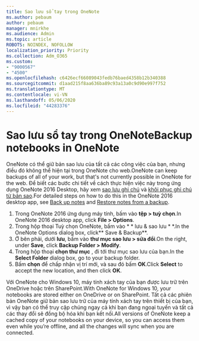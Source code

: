 ```yaml
---
title: Sao lưu sổ tay trong OneNote
ms.author: pebaum
author: pebaum
manager: mnirkhe
ms.audience: Admin
ms.topic: article
ROBOTS: NOINDEX, NOFOLLOW
localization_priority: Priority
ms.collection: Adm_O365
ms.custom:
- "9000567"
- "4500"
ms.openlocfilehash: c6426ecf66089043fedb76baed4358b12b340388
ms.sourcegitcommit: d1aad215f8aa636ba89c93a13a0c9d90e997f752
ms.translationtype: MT
ms.contentlocale: vi-VN
ms.lasthandoff: 05/06/2020
ms.locfileid: "44283376"
---
```

# <a name="backup-notebooks-in-onenote"></a><span data-ttu-id="d8e53-102">Sao lưu sổ tay trong OneNote</span><span class="sxs-lookup"><span data-stu-id="d8e53-102">Backup notebooks in OneNote</span></span>

<span data-ttu-id="d8e53-103">OneNote có thể giữ bản sao lưu của tất cả các công việc của bạn, nhưng điều đó không thể hiện tại trong OneNote cho web.</span><span class="sxs-lookup"><span data-stu-id="d8e53-103">OneNote can keep backups of all of your work, but that's not currently possible in OneNote for the web.</span></span> <span data-ttu-id="d8e53-104">Để biết các bước chi tiết về cách thực hiện việc này trong ứng dụng OneNote 2016 Desktop, hãy xem [sao lưu ghi chú](https://support.office.com/article/back-up-notes-f58b34b0-611d-435e-87fa-7942a1767af4#id0eaabaaa=2016,_2013,_2010) và [khôi phục ghi chú từ bản sao](https://support.microsoft.com/office/restore-notes-from-a-backup-5daf9cb0-6769-4998-a5de-f044fdd0d831).</span><span class="sxs-lookup"><span data-stu-id="d8e53-104">For detailed steps on how to do this in the OneNote 2016 desktop app, see [Back up notes](https://support.office.com/article/back-up-notes-f58b34b0-611d-435e-87fa-7942a1767af4#id0eaabaaa=2016,_2013,_2010) and [Restore notes from a backup](https://support.microsoft.com/office/restore-notes-from-a-backup-5daf9cb0-6769-4998-a5de-f044fdd0d831).</span></span>

1. <span data-ttu-id="d8e53-105">Trong OneNote 2016 ứng dụng máy tính, bấm vào **tệp > tuỳ chọn**.</span><span class="sxs-lookup"><span data-stu-id="d8e53-105">In OneNote 2016 desktop app, click **File > Options**.</span></span>
2. <span data-ttu-id="d8e53-106">Trong hộp thoại Tuỳ chọn OneNote, bấm vào \* \* lưu & sao lưu \* \*.</span><span class="sxs-lookup"><span data-stu-id="d8e53-106">In the OneNote Options dialog box, click\*\* Save & Backup\*\*.</span></span>
3. <span data-ttu-id="d8e53-107">Ở bên phải, dưới **lưu**, bấm vào **thư mục sao lưu > sửa đổi**.</span><span class="sxs-lookup"><span data-stu-id="d8e53-107">On the right, under **Save**, click **Backup Folder > Modify**.</span></span>
4. <span data-ttu-id="d8e53-108">Trong hộp thoại **chọn thư mục** , đi tới thư mục sao lưu của bạn.</span><span class="sxs-lookup"><span data-stu-id="d8e53-108">In the **Select Folder** dialog box, go to your backup folder.</span></span>
5. <span data-ttu-id="d8e53-109">Bấm **chọn** để chấp nhận vị trí mới, và sau đó bấm **OK**.</span><span class="sxs-lookup"><span data-stu-id="d8e53-109">Click **Select** to accept the new location, and then click **OK**.</span></span>

<span data-ttu-id="d8e53-110">Với OneNote cho Windows 10, máy tính xách tay của bạn được lưu trữ trên OneDrive hoặc trên SharePoint.</span><span class="sxs-lookup"><span data-stu-id="d8e53-110">With OneNote for Windows 10, your notebooks are stored either on OneDrive or on SharePoint.</span></span> <span data-ttu-id="d8e53-111">Tất cả các phiên bản OneNote giữ bản sao lưu trữ của máy tính xách tay trên thiết bị của bạn, vì vậy bạn có thể truy cập chúng ngay cả khi bạn đang ngoại tuyến và tất cả các thay đổi sẽ đồng bộ hóa khi bạn kết nối.</span><span class="sxs-lookup"><span data-stu-id="d8e53-111">All versions of OneNote keep a cached copy of your notebooks on your device, so you can access them even while you’re offline, and all the changes will sync when you are connected.</span></span>
